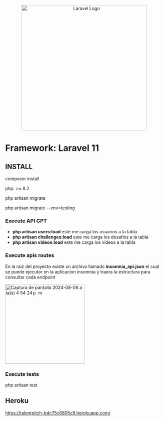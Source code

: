 <p align="center"><a href="https://laravel.com" target="_blank"><img src="https://raw.githubusercontent.com/laravel/art/master/logo-lockup/5%20SVG/2%20CMYK/1%20Full%20Color/laravel-logolockup-cmyk-red.svg" width="400" alt="Laravel Logo"></a></p>

# Framework: Laravel 11

## INSTALL

composer install

php:  >= 8.2

php artisan migrate

php artisan migrate --env=testing



### Execute API GPT

- **php artisan users:load**  este me carga los usuarios a la tabla
- **php artisan challenges:load**  este me carga los desafios a la tabla
- **php artisan videos:load**  este me carga los videos a la tabla

### Execute apis routes

En la raiz del proyecto existe un archivo llamado **insomnia_api.json** el cual se puede ejecutar en la aplicacion insomnia y traera la estructura para consultar cada endpoint

<img width="254" alt="Captura de pantalla 2024-08-06 a la(s) 4 54 24 p  m" src="https://github.com/user-attachments/assets/5f7ec4bf-bd8c-4ee7-ba73-28a0b4791abc">


### Execute tests

php artisan test


## Heroku
https://talentpitch-bdc75c6805c9.herokuapp.com/

